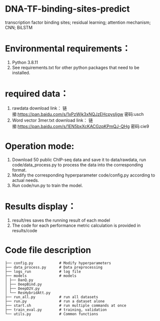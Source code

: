 # DNA-TF-binding-sites-predict
transcription factor binding sites; residual learning; attention mechanism; CNN; BiLSTM

# Environmental requirements：
  1. Python 3.8.11
  2. See requirements.txt for other python packages that need to be installed.

# required data：
  1. rawdata download link： 链接:https://pan.baidu.com/s/1xPzWjk3xNQJzEHcpysIjgw  密码:usch
  2. Word vector 3mer.txt download link： 链接:https://pan.baidu.com/s/1EN5bxXcKACGzpKPmQJ-QHg  密码:cie9

# Operation mode:
  1. Download 50 public ChIP-seq data and save it to data/rawdata, run code/data_process.py to process the data into the corresponding format.
  2. Modify the corresponding hyperparameter code/config.py according to actual needs.
  3. Run code/run.py to train the model.

# Results display：
  1. result/res saves the running result of each model
  2. The code for each performance metric calculation is provided in results/code

# Code file description
```
├── config.py            # Modify hyperparameters
├── data_process.py      # Data preprocessing
├── logs_run             # log file
├── models               # models
│ ├── DanQ.py
│ ├── DeepBind.py
│ ├── DeepD2V.py
│ └── ResHybridAtt.py
├── run_all.py           # run all datasets
├── run.py               # run a dataset alone
├── start.sh             # run multiple commands at once
├── train_eval.py        # training, validation
└── utils.py             # Common functions
```
